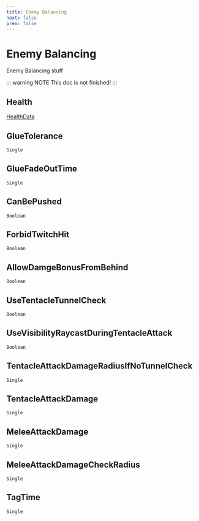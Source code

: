 ```yaml
---
title: Enemy Balancing
next: false
prev: false
---
```


# Enemy Balancing

Enemy Balancing stuff

::: warning NOTE
This doc is not finished!
:::

## Health

<div class="codespan">

[HealthData](/docs/datablocks/datas/health-data)

</div>

## GlueTolerance

`Single`

## GlueFadeOutTime

`Single`

## CanBePushed

`Boolean`

## ForbidTwitchHit

`Boolean`

## AllowDamgeBonusFromBehind

`Boolean`

## UseTentacleTunnelCheck

`Boolean`

## UseVisibilityRaycastDuringTentacleAttack

`Boolean`

## TentacleAttackDamageRadiusIfNoTunnelCheck

`Single`

## TentacleAttackDamage

`Single`

## MeleeAttackDamage

`Single`

## MeleeAttackDamageCheckRadius

`Single`

## TagTime

`Single`